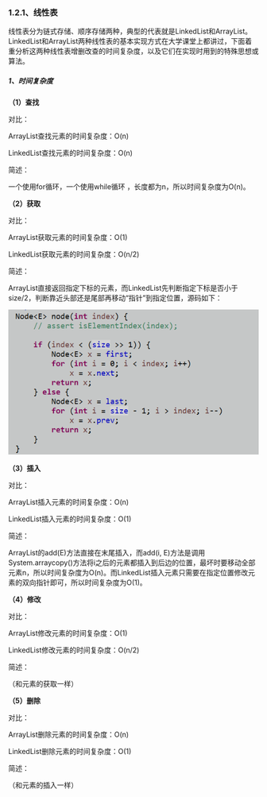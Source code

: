 ### 1.2.1、线性表

线性表分为链式存储、顺序存储两种，典型的代表就是LinkedList和ArrayList。LinkedList和ArrayList两种线性表的基本实现方式在大学课堂上都讲过，下面着重分析这两种线性表增删改查的时间复杂度，以及它们在实现时用到的特殊思想或算法。

##### 1、时间复杂度

**（1）查找**

对比：

ArrayList查找元素的时间复杂度：O\(n\)

LinkedList查找元素的时间复杂度：O\(n\)

简述：

一个使用for循环，一个使用while循环 ，长度都为n，所以时间复杂度为O\(n\)。

**（2）获取**

对比：

ArrayList获取元素的时间复杂度：O\(1\)

LinkedList获取元素的时间复杂度：O\(n/2\)

简述：

ArrayList直接返回指定下标的元素，而LinkedList先判断指定下标是否小于size/2，判断靠近头部还是尾部再移动“指针”到指定位置，源码如下：

![](/assets/linkedList-get%28%29.png)

**（3）插入**

对比：

ArrayList插入元素的时间复杂度：O\(n\)

LinkedList插入元素的时间复杂度：O\(1\)

简述：

ArrayList的add\(E\)方法直接在末尾插入，而add\(i, E\)方法是调用System.arraycopy\(\)方法将i之后的元素都插入到后边的位置，最坏时要移动全部元素n，所以时间复杂度为O\(n\)。而LinkedList插入元素只需要在指定位置修改元素的双向指针即可，所以时间复杂度为O\(1\)。

**（4）修改**

对比：

ArrayList修改元素的时间复杂度：O\(1\)

LinkedList修改元素的时间复杂度：O\(n/2\)

简述：

（和元素的获取一样）

**（5）删除**

对比：

ArrayList删除元素的时间复杂度：O\(n\)

LinkedList删除元素的时间复杂度：O\(1\)

简述：

（和元素的插入一样）













